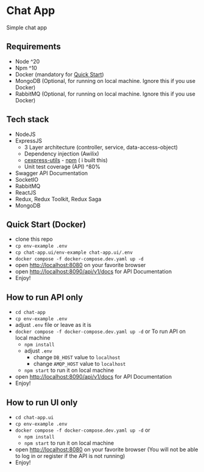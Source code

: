 # Chat App

Simple chat app

## Requirements

- Node ^20
- Npm ^10
- Docker (mandatory for [Quick Start](#quick-start-docker))
- MongoDB (Optional, for running on local machine. Ignore this if you use Docker)
- RabbitMQ (Optional, for running on local machine. Ignore this if you use Docker)

## Tech stack

- NodeJS
- ExpressJS
  - 3 Layer architecture (controller, service, data-access-object)
  - Dependency injection (Awilix)
  - [cexpress-utils](https://github.com/cforclown/cexpress-utils)  - [npm](https://www.npmjs.com/package/cexpress-utils) ( i built this)
  - Unit test coverage (API) ^80%
- Swagger API Documentation
- SocketIO
- RabbitMQ
- ReactJS
- Redux, Redux Toolkit, Redux Saga
- MongoDB

## Quick Start (Docker)

- clone this repo
- `cp env-example .env`
- `cp chat-app.ui/env-example chat-app.ui/.env`
- `docker compose -f docker-compose.dev.yaml up -d`
- open [http://localhost:8080](http://localhost:8080) on your favorite browser
- open [http://localhost:8090/api/v1/docs](http://localhost:8090/api/v1/docs) for API Documentation
- Enjoy!

## How to run API only

- `cd chat-app`
- `cp env-example .env`
- adjust `.env` file or leave as it is
- `docker compose -f docker-compose.dev.yaml up -d` or
  To run API on local machine
  - `npm install`
  - adjust `.env`
    - change `DB_HOST` value to `localhost`
    - change `AMQP_HOST` value to `localhost`
  - `npm start` to run it on local machine
- open [http://localhost:8090/api/v1/docs](http://localhost:8090/api/v1/docs) for API Documentation
- Enjoy!

## How to run UI only

- `cd chat-app.ui`
- `cp env-example .env`
- `docker compose -f docker-compose.dev.yaml up -d` or
  - `npm install`
  - `npm start` to run it on local machine
- open [http://localhost:8080](http://localhost:8080) on your favorite browser (You will not be able to log in or register if the API is not running)
- Enjoy!
